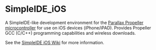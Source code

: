 SimpleIDE_iOS
=============

A SimpleIDE-like development environment for the [Parallax Propeller microcontroller](http://www.parallax.com/microcontrollers/propeller) for use on iOS devices (iPhone/iPAD).  Provides Propeller GCC (C/C++) programming capabilities and wireless downloads.

See the [SimpleIDE iOS Wiki](https://github.com/parallaxinc/SimpleIDE_iOS/wiki) for more information.
